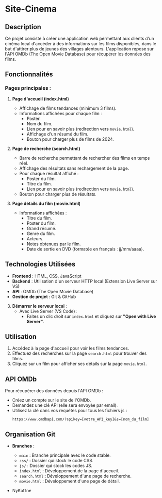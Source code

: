 # Site-Cinema

## Description
Ce projet consiste à créer une application web permettant aux clients d'un cinéma local d'accéder à des informations sur les films disponibles, dans le but d'attirer plus de jeunes des villages alentours. L'application repose sur l'API OMDb (The Open Movie Database) pour récupérer les données des films.

## Fonctionnalités

### Pages principales :

1. **Page d'accueil (index.html)**
   - Affichage de films tendances (minimum 3 films).
   - Informations affichées pour chaque film :
     - Poster.
     - Nom du film.
     - Lien pour en savoir plus (redirection vers `movie.html`).
     - Affichage d'un résumé du film.
     - Bouton pour charger plus de films de 2024.

2. **Page de recherche (search.html)**
   - Barre de recherche permettant de rechercher des films en temps réel.
   - Affichage des résultats sans rechargement de la page.
   - Pour chaque résultat affiché :
     - Poster du film.
     - Titre du film.
     - Lien pour en savoir plus (redirection vers `movie.html`).
   - Bouton pour charger plus de résultats.

3. **Page détails du film (movie.html)**
   - Informations affichées :
     - Titre du film.
     - Poster du film.
     - Grand résumé.
     - Genre du film.
     - Acteurs.
     - Notes obtenues par le film.
     - Date de sortie en DVD (formatée en français : jj/mm/aaaa).

## Technologies Utilisées

- **Frontend** : HTML, CSS, JavaScript
- **Backend** : Utilisation d'un serveur HTTP local (Extension Live Server sur VS)
- **API** : OMDb (The Open Movie Database)
- **Gestion de projet** : Git & GitHub

3. **Démarrer le serveur local** :
   - Avec Live Server (VS Code) :
     - Faites un clic droit sur `index.html` et cliquez sur **"Open with Live Server"**.

## Utilisation

1. Accédez à la page d'accueil pour voir les films tendances.
2. Effectuez des recherches sur la page `search.html` pour trouver des films.
3. Cliquez sur un film pour afficher ses détails sur la page `movie.html`.

## API OMDb

Pour récupérer des données depuis l'API OMDb :
- Créez un compte sur le site de l'OMDb.
- Demandez une clé API (elle sera envoyée par email).
- Utilisez la clé dans vos requêtes pour tous les fichiers js :
  ```
  https://www.omdbapi.com/?apikey=[votre_API_key]&s=[nom_du_film]
  ```

## Organisation Git

- **Branches** :
  - `main` : Branche principale avec le code stable.
  - `css/` : Dossier qui stock le code CSS.
  - `js/` : Dossier qui stock les codes JS.
  - `index.html` : Développement de la page d'accueil.
  - `search.html` : Développement d'une page de recherche.
  - `movie.html` : Développement d'une page de détail.

- NyKot1ne
